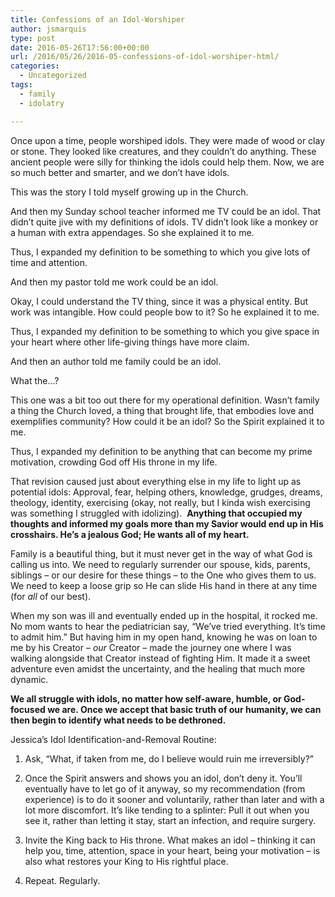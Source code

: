 ```yaml
---
title: Confessions of an Idol-Worshiper
author: jsmarquis
type: post
date: 2016-05-26T17:56:00+00:00
url: /2016/05/26/2016-05-confessions-of-idol-worshiper-html/
categories:
  - Uncategorized
tags:
  - family
  - idolatry

---
```

Once upon a time, people worshiped idols. They were made of wood or clay or stone. They looked like creatures, and they couldn&#8217;t do anything. These ancient people were silly for thinking the idols could help them. Now, we are so much better and smarter, and we don&#8217;t have idols.

This was the story I told myself growing up in the Church.
  
And then my Sunday school teacher informed me TV could be an idol. That didn&#8217;t quite jive with my definitions of idols. TV didn&#8217;t look like a monkey or a human with extra appendages. So she explained it to me. 
  
Thus, I expanded my definition to be something to which you give lots of time and attention.

And then my pastor told me work could be an idol.
  
Okay, I could understand the TV thing, since it was a physical entity. But work was intangible. How could people bow to it? So he explained it to me.
  
Thus, I expanded my definition to be something to which you give space in your heart where other life-giving things have more claim.

And then an author told me family could be an idol.
  
What the&#8230;?
  
This one was a bit too out there for my operational definition. Wasn&#8217;t family a thing the Church loved, a thing that brought life, that embodies love and exemplifies community? How could it be an idol? So the Spirit explained it to me.
  
Thus, I expanded my definition to be anything that can become my prime motivation, crowding God off His throne in my life.

That revision caused just about everything else in my life to light up as potential idols: Approval, fear, helping others, knowledge, grudges, dreams, theology, identity, exercising (okay, not really, but I kinda wish exercising was something I struggled with idolizing).&nbsp; **Anything that occupied my thoughts and informed my goals more than my Savior would end up in His crosshairs. He&#8217;s a jealous God; He wants all of my heart.**

Family is a beautiful thing, but it must never get in the way of what God is calling us into. We need to regularly surrender our spouse, kids, parents, siblings &#8211; or our desire for these things &#8211; to the One who gives them to us. We need to keep a loose grip so He can slide His hand in there at any time (for _all_ of our best).

When my son was ill and eventually ended up in the hospital, it rocked me. No mom wants to hear the pediatrician say, &#8220;We&#8217;ve tried everything. It&#8217;s time to admit him.&#8221; But having him in my open hand, knowing he was on loan to me by his Creator &#8211; _our_ Creator &#8211; made the journey one where I was walking alongside that Creator instead of fighting Him. It made it a sweet adventure even amidst the uncertainty, and the healing that much more dynamic.

**We all struggle with idols, no matter how self-aware, humble, or God-focused we are. Once we accept that basic truth of our humanity, we can then begin to identify what needs to be dethroned.&nbsp;**

Jessica&#8217;s Idol Identification-and-Removal Routine:

1. Ask, &#8220;What, if taken from me, do I believe would ruin me irreversibly?&#8221;

2. Once the Spirit answers and shows you an idol, don&#8217;t deny it. You&#8217;ll eventually have to let go of it anyway, so my recommendation (from experience) is to do it sooner and voluntarily, rather than later and with a lot more discomfort. It&#8217;s like tending to a splinter: Pull it out when you see it, rather than letting it stay, start an infection, and require surgery.

3. Invite the King back to His throne. What makes an idol &#8211; thinking it can help you, time, attention, space in your heart, being your motivation &#8211; is also what restores your King to His rightful place. 

4. Repeat. Regularly.